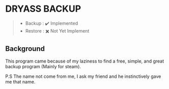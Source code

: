 # DRYASS BACKUP

> - Backup : ✔️ Implemented
> - Restore : ✖️ Not Yet Implement

## Background

This program came because of my laziness to find a free, simple, and great backup program (Mainly for steam).

P.S The name not come from me, I ask my friend and he instinctively gave me that name.
